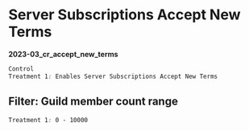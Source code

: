 # Server Subscriptions Accept New Terms

**2023-03_cr_accept_new_terms**

```css
Control
Treatment 1: Enables Server Subscriptions Accept New Terms
```

## Filter: Guild member count range
```css
Treatment 1: 0 - 10000
```

